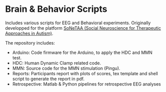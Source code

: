 # Brain & Behavior Scripts

Includes various scripts for EEG and Behavioral experiments.
Originally developped for the platform [SoNeTAA (Social Neuroscience for Therapeutic Approaches in Autism)](https://github.com/GHFC/SoNeTAA).

The repository includes:
- Arduino: Code firmware for the Arduino, to apply the HDC and MMN test.
- HDC: Human Dynamic Clamp related code.
- MMN: Source code for the MMN stimulation (Pingu).
- Reports: Participants report with plots of scores, tex template and shell script to generate the report in pdf.
- Retrospective: Matlab & Python pipelines for retrospective EEG analyses
